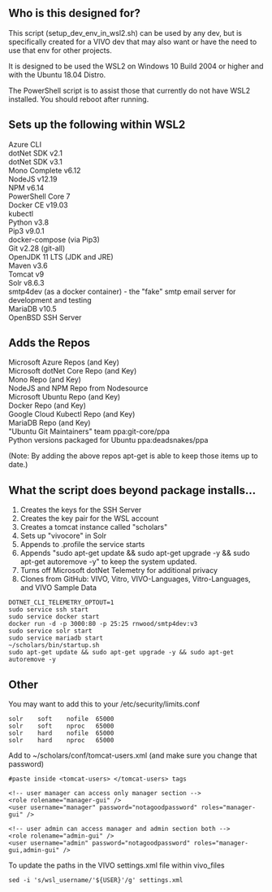 Who is this designed for?
------------------------------------
This script (setup_dev_env_in_wsl2.sh) can be used by any dev, but is specifically created for a VIVO dev that may also want or have the need to use that env for other projects.

It is designed to be used the WSL2 on Windows 10 Build 2004 or higher and with the Ubuntu 18.04 Distro.

The PowerShell script is to assist those that currently do not have WSL2 installed.  You should reboot after running.

Sets up the following within WSL2
------------------------------------
Azure CLI\
dotNet SDK v2.1\
dotNet SDK v3.1\
Mono Complete v6.12\
NodeJS v12.19\
NPM v6.14\
PowerShell Core 7\
Docker CE v19.03\
kubectl\
Python v3.8\
Pip3 v9.0.1\
docker-compose (via Pip3)\
Git v2.28 (git-all)\
OpenJDK 11 LTS (JDK and JRE)\
Maven v3.6\
Tomcat v9\
Solr v8.6.3\
smtp4dev (as a docker container) - the "fake" smtp email server for development and testing\
MariaDB v10.5\
OpenBSD SSH Server

Adds the Repos
-------------------------------------
Microsoft Azure Repos (and Key)\
Microsoft dotNet Core Repo (and Key)\
Mono Repo (and Key)\
NodeJS and NPM Repo from Nodesource\
Microsoft Ubuntu Repo (and Key)\
Docker Repo (and Key)\
Google Cloud Kubectl Repo (and Key)\
MariaDB Repo (and Key)\
"Ubuntu Git Maintainers" team ppa:git-core/ppa\
Python versions packaged for Ubuntu ppa:deadsnakes/ppa

(Note: By adding the above repos apt-get is able to keep those items up to date.)

What the script does beyond package installs...
--------------------------------------
1. Creates the keys for the SSH Server
2. Creates the key pair for the WSL account
3. Creates a tomcat instance called "scholars"
4. Sets up "vivocore" in Solr
5. Appends to .profile the service starts
6. Appends "sudo apt-get update && sudo apt-get upgrade -y && sudo apt-get autoremove -y" to keep the system updated.
7. Turns off Microsoft dotNet Telemetry for additional privacy
8. Clones from GitHub: VIVO, Vitro, VIVO-Languages, Vitro-Languages, and VIVO Sample Data

```
DOTNET_CLI_TELEMETRY_OPTOUT=1
sudo service ssh start
sudo service docker start
docker run -d -p 3000:80 -p 25:25 rnwood/smtp4dev:v3
sudo service solr start
sudo service mariadb start
~/scholars/bin/startup.sh
sudo apt-get update && sudo apt-get upgrade -y && sudo apt-get autoremove -y
```

Other
--------------------------------------
You may want to add this to your /etc/security/limits.conf

```
solr    soft    nofile  65000
solr    soft    nproc   65000
solr    hard    nofile  65000
solr    hard    nproc   65000
```

Add to ~/scholars/conf/tomcat-users.xml (and make sure you change that password)

```
#paste inside <tomcat-users> </tomcat-users> tags

<!-- user manager can access only manager section -->
<role rolename="manager-gui" />
<user username="manager" password="notagoodpassword" roles="manager-gui" />

<!-- user admin can access manager and admin section both -->
<role rolename="admin-gui" />
<user username="admin" password="notagoodpassword" roles="manager-gui,admin-gui" />
```

To update the paths in the VIVO settings.xml file within vivo_files 

```
sed -i 's/wsl_username/'${USER}'/g' settings.xml
```
